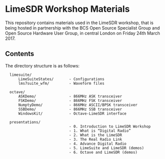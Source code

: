 # LimeSDR Workshop Materials

This repository contains materials used in the LimeSDR workshop, that is being hosted in partnership with the BCS Open Source Specialist Group and Open Source Hardware User Group, in central London on Friday 24th March 2017.

## Contents

The directory structure is as follows:

         
      limesuite/                 
          LimeSuiteStates/       - Configurations
          lms7suite_wfm/         - Waveform files

      octave/
          ASKDemo/               - 866MHz ASK transceiver
          FSKDemo/               - 866MHz FSK transceiver 
          NumptyDemo/            - 866MHz ASCII/BPSK transceiver
          SSBDemo/               - 866MHz SSB transceiver
          WindowsKit/            - Octave-LimeSDR interface

      presentations/
                                 - 0. Introduction to LimeSDR Workshop
                                 - 1. What is “Digital Radio”
                                 - 2. What is the LimeSDR
                                 - 3. The Real Radio Link
                                 - 4. Advance Digital Radio
                                 - 5. LimeSuite and LimeSDR (demos)
                                 - 6. Octave and LimeSDR (demos) 
